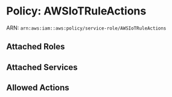 # Policy: AWSIoTRuleActions

ARN: `arn:aws:iam::aws:policy/service-role/AWSIoTRuleActions`

## Attached Roles

## Attached Services


## Allowed Actions

